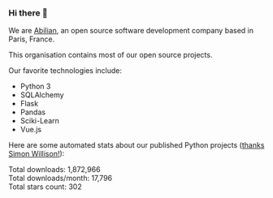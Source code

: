 ### Hi there 👋

We are [Abilian](https://abilian.com/), an open source software development company based in Paris, France.

This organisation contains most of our open source projects.

Our favorite technologies include:

- Python 3
- SQLAlchemy
- Flask
- Pandas
- Sciki-Learn
- Vue.js

Here are some automated stats about our published Python projects
([thanks Simon Willison!][sw-post]):

<!--marker-->
Total downloads: 1,872,966<br>
Total downloads/month: 17,796<br>
Total stars count: 302
<!--end-->

[sw-post]: https://simonwillison.net/2020/Jul/10/self-updating-profile-readme/